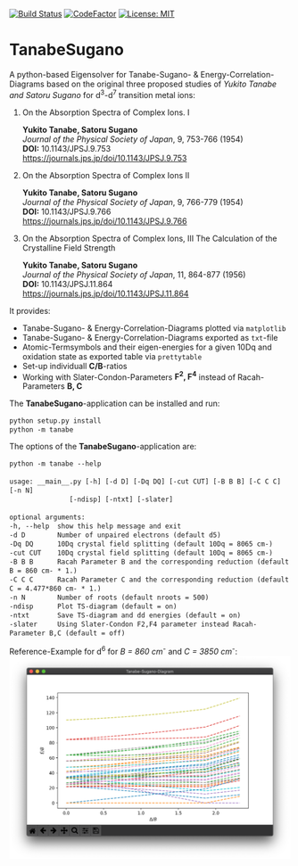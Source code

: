 [![Build Status](https://travis-ci.com/Anselmoo/TanabeSugano.svg?token=77iF1sqpzPpkXGuLWRs9&branch=master)](https://travis-ci.com/Anselmoo/TanabeSugano)
[![CodeFactor](https://www.codefactor.io/repository/github/anselmoo/tanabesugano/badge)](https://www.codefactor.io/repository/github/anselmoo/tanabesugano)
[![License: MIT](https://img.shields.io/badge/License-MIT-yellow.svg)](https://opensource.org/licenses/MIT)


# TanabeSugano
A python-based Eigensolver for Tanabe-Sugano- & Energy-Correlation-Diagrams based on the original three proposed studies of *Yukito Tanabe and Satoru Sugano* for d<sup>3</sup>-d<sup>7</sup> transition metal ions:

1.  On the Absorption Spectra of Complex Ions. I
    
    **Yukito Tanabe, Satoru Sugano**  
    *Journal of the Physical Society of Japan*, 9, 753-766 (1954)  
    **DOI:** 10.1143/JPSJ.9.753  
    https://journals.jps.jp/doi/10.1143/JPSJ.9.753

2.  On the Absorption Spectra of Complex Ions II

    **Yukito Tanabe, Satoru Sugano**  
    *Journal of the Physical Society of Japan*, 9, 766-779 (1954)  
    **DOI:** 10.1143/JPSJ.9.766  
    https://journals.jps.jp/doi/10.1143/JPSJ.9.766
    
3.  On the Absorption Spectra of Complex Ions, III The Calculation of the Crystalline Field Strength

    **Yukito Tanabe, Satoru Sugano**  
    *Journal of the Physical Society of Japan*, 11, 864-877 (1956)  
    **DOI:** 10.1143/JPSJ.11.864  
    https://journals.jps.jp/doi/10.1143/JPSJ.11.864
    
It provides:

- Tanabe-Sugano- & Energy-Correlation-Diagrams plotted via `matplotlib`
- Tanabe-Sugano- & Energy-Correlation-Diagrams exported as `txt`-file
- Atomic-Termsymbols and their eigen-energies for a given 10Dq and oxidation state as exported table via `prettytable`
- Set-up individuall **C/B**-ratios
- Working with Slater-Condon-Parameters **F<sup>2</sup>, F<sup>4</sup>** instead of Racah-Parameters **B, C**

The **TanabeSugano**-application can be installed and run:

    python setup.py install
    python -m tanabe
    
The options of the **TanabeSugano**-application are:

    python -m tanabe --help
    
    usage: __main__.py [-h] [-d D] [-Dq DQ] [-cut CUT] [-B B B] [-C C C] [-n N]
                   [-ndisp] [-ntxt] [-slater]

    optional arguments:
    -h, --help  show this help message and exit
    -d D        Number of unpaired electrons (default d5)
    -Dq DQ      10Dq crystal field splitting (default 10Dq = 8065 cm-)
    -cut CUT    10Dq crystal field splitting (default 10Dq = 8065 cm-)
    -B B B      Racah Parameter B and the corresponding reduction (default B = 860 cm- * 1.)
    -C C C      Racah Parameter C and the corresponding reduction (default C = 4.477*860 cm- * 1.)
    -n N        Number of roots (default nroots = 500)
    -ndisp      Plot TS-diagram (default = on)
    -ntxt       Save TS-diagram and dd energies (default = on)
    -slater     Using Slater-Condon F2,F4 parameter instead Racah-Parameter B,C (default = off)


Reference-Example for d<sup>6</sup> for *B = 860 cm<sup>-</sup>* and *C = 3850 cm<sup>-</sup>*:  
![alt text-1](https://github.com/Anselmoo/TanabeSugano/blob/master/examples/TanabeSugano-diagram4d6.png "title-1")
